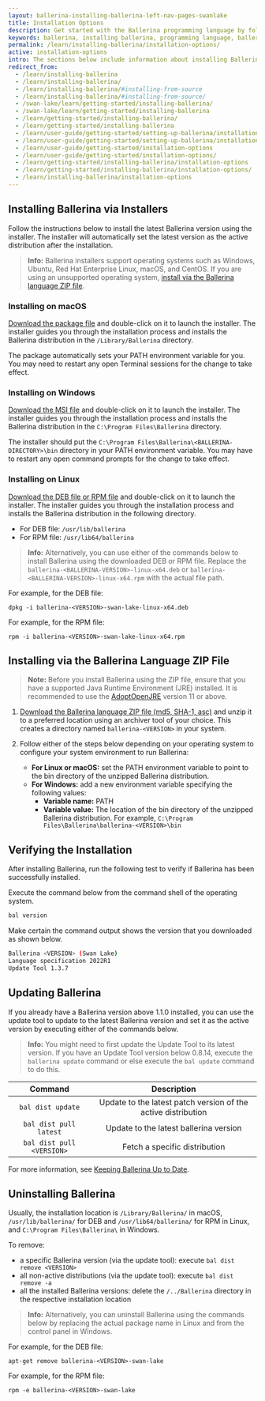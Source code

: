 ```yaml
---
layout: ballerina-installing-ballerina-left-nav-pages-swanlake
title: Installation Options
description: Get started with the Ballerina programming language by following these instructions on installing and setting up Ballerina.
keywords: ballerina, installing ballerina, programming language, ballerina installation
permalink: /learn/installing-ballerina/installation-options/
active: installation-options
intro: The sections below include information about installing Ballerina.
redirect_from:
  - /learn/installing-ballerina
  - /learn/installing-ballerina/
  - /learn/installing-ballerina/#installing-from-source
  - /learn/installing-ballerina/#installing-from-source/
  - /swan-lake/learn/getting-started/installing-ballerina/
  - /swan-lake/learn/getting-started/installing-ballerina
  - /learn/getting-started/installing-ballerina/
  - /learn/getting-started/installing-ballerina
  - /learn/user-guide/getting-started/setting-up-ballerina/installation-options
  - /learn/user-guide/getting-started/setting-up-ballerina/installation-options/
  - /learn/user-guide/getting-started/installation-options
  - /learn/user-guide/getting-started/installation-options/
  - /learn/getting-started/installing-ballerina/installation-options
  - /learn/getting-started/installing-ballerina/installation-options/
  - /learn/installing-ballerina/installation-options
---
```




## Installing Ballerina via Installers

Follow the instructions below to install the latest Ballerina version using the installer. The installer will automatically set the latest version as the active distribution after the installation.

>**Info:** Ballerina installers support operating systems such as Windows, Ubuntu, Red Hat Enterprise Linux, macOS, and CentOS. If you are using an unsupported operating system, [install via the Ballerina language ZIP file](#installing-via-the-ballerina-language-zip-file).

### Installing on macOS

[Download the package file](/downloads) and double-click on it to launch the installer. The installer guides you through the installation process and installs the Ballerina distribution in the `/Library/Ballerina` directory.

The package automatically sets your PATH environment variable for you. You may need to restart any open Terminal sessions for the change to take effect.

### Installing on Windows

[Download the MSI file](/downloads) and double-click on it to launch the installer. The installer guides you through the installation process and installs the Ballerina distribution in the `C:\Program Files\Ballerina` directory.

The installer should put the `C:\Program Files\Ballerina\<BALLERINA-DIRECTORY>\bin` directory in your PATH environment variable. You may have to restart any open command prompts for the change to take effect.

### Installing on Linux

[Download the DEB file or RPM file](/downloads) and double-click on it to launch the installer. The installer guides you through the installation process and installs the Ballerina distribution in the following directory.
- For DEB file:  `/usr/lib/ballerina`
- For RPM file:  `/usr/lib64/ballerina`

> **Info:** Alternatively, you can use either of the commands below to install Ballerina using the downloaded DEB or RPM file. Replace the `ballerina-<BALLERINA-VERSION>-linux-x64.deb` or `ballerina-<BALLERINA-VERSION>-linux-x64.rpm` with the actual file path. 

For example, for the DEB file:
```
dpkg -i ballerina-<VERSION>-swan-lake-linux-x64.deb 
```

For example, for the RPM file:
```
rpm -i ballerina-<VERSION>-swan-lake-linux-x64.rpm 
```


## Installing via the Ballerina Language ZIP File

> **Note:** Before you install Ballerina using the ZIP file, ensure that you have a supported Java Runtime Environment (JRE) installed. It is recommended to use the [AdoptOpenJRE](https://adoptopenjdk.net/) version 11 or above.

1. <a id="packWindows" href="{{ site.dist_server }}/downloads/{{ site.data.swanlake-latest.metadata.version }}/ballerina-{{ site.data.swanlake-latest.metadata.version }}.zip" class="cGTMDownload cDownload" data-download="downloads" data-pack="{{ site.data.swanlake-latest.metadata.zip-installer }}"> Download the Ballerina language ZIP file </a> <a href="{{ site.dist_server }}/downloads/{{ site.data.swanlake-latest.metadata.version }}/ballerina-{{ site.data.swanlake-latest.metadata.version }}.zip.md5">(md5, </a> <a href="{{ site.dist_server }}/downloads/{{ site.data.swanlake-latest.metadata.version }}/ballerina-{{ site.data.swanlake-latest.metadata.version }}.zip.sha1">SHA-1, </a> <a href="{{ site.dist_server }}/downloads/{{ site.data.swanlake-latest.metadata.version }}/ballerina-{{ site.data.swanlake-latest.metadata.version }}.zip.asc">asc)</a> and unzip it to a preferred location using an archiver tool of your choice. This creates a directory named `ballerina-<VERSION>` in your system.

2. Follow either of the steps below depending on your operating system to configure your system environment to run Ballerina:
    - **For Linux or macOS:** set the PATH environment variable to point to the bin directory of the unzipped Ballerina distribution.
    - **For Windows:** add a new environment variable specifying the following values:
        - **Variable name:** PATH
        - **Variable value:** The location of the bin directory of the unzipped Ballerina distribution. For example, `C:\Program Files\Ballerina\ballerina-<VERSION>\bin`


## Verifying the Installation

After installing Ballerina, run the following test to verify if Ballerina has been successfully installed. 

Execute the command below from the command shell of the operating system.

```bash
bal version
```

Make certain the command output shows the version that you downloaded as shown below.

```bash
Ballerina <VERSION> (Swan Lake)
Language specification 2022R1
Update Tool 1.3.7
```

## Updating Ballerina

If you already have a Ballerina version above 1.1.0 installed, you can use the update tool to update to the latest Ballerina version and set it as the active version by executing either of the commands below.

>**Info:** You might need to first update the Update Tool to its latest version. If you have an Update Tool version below 0.8.14, execute the `ballerina update` command or else execute the `bal update` command to do this.

**Command**|**Description**
:-----:|:-----:
`bal dist update`|Update to the latest patch version of the active distribution
`bal dist pull latest`|Update to the latest ballerina version
`bal dist pull <VERSION>`|Fetch a specific distribution 

For more information, see [Keeping Ballerina Up to Date](/learn/tooling-guide/cli-tools/update-tool/).


## Uninstalling Ballerina

Usually, the installation location is `/Library/Ballerina/` in macOS, `/usr/lib/ballerina/` for DEB and `/usr/lib64/ballerina/` for RPM in Linux, and `C:\Program Files\Ballerina\` in Windows.

To remove:

- a specific Ballerina version (via the update tool): execute `bal dist remove <VERSION>` 
- all non-active distributions (via the update tool): execute `bal dist remove -a` 
- all the installed Ballerina versions: delete the `/../Ballerina` directory in the respective installation location

> **Info:** Alternatively, you can uninstall Ballerina using the commands below by replacing the actual package name in Linux and from the control panel in Windows.

For example, for the DEB file:
```
apt-get remove ballerina-<VERSION>-swan-lake
```

For example, for the RPM file:
```
rpm -e ballerina-<VERSION>-swan-lake
```

